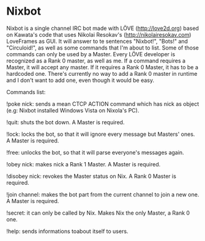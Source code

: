 Nixbot
======

Nixbot is a single channel IRC bot made with LÖVE (http://love2d.org) based on Kawata's code that uses Nikolai Resokav's (http://nikolairesokav.com) LoveFrames as GUI.
It will answer to te sentences "Nixbot!", "Bots!" and "Circuloid!", as well as some commands that I'm about to list.
Some of those commands can only be used by a Master. Every LÖVE developer is recognized as a Rank 0 master, as well as me.
If a command requires a Master, it will accept any master. If it requires a Rank 0 Master, it has to be a hardcoded one.
There's currently no way to add a Rank 0 master in runtime and I don't want to add one, even though it would be easy.



Commands list:

!poke nick: sends a mean CTCP ACTION command which has nick as object (e.g: Nixbot installed Windows Vista on Nixola's PC).

!quit: shuts the bot down. A Master is required.

!lock: locks the bot, so that it will ignore every message but Masters' ones. A Master is required.

!free: unlocks the bot, so that it will parse everyone's messages again.

!obey nick: makes nick a Rank 1 Master. A Master is required.

!disobey nick: revokes the Master status on Nix. A Rank 0 Master is required.

!join channel: makes the bot part from the current channel to join a new one. A Master is required.

!secret: it can only be called by Nix. Makes Nix the only Master, a Rank 0 one.

!help: sends informations toabout itself to users.

